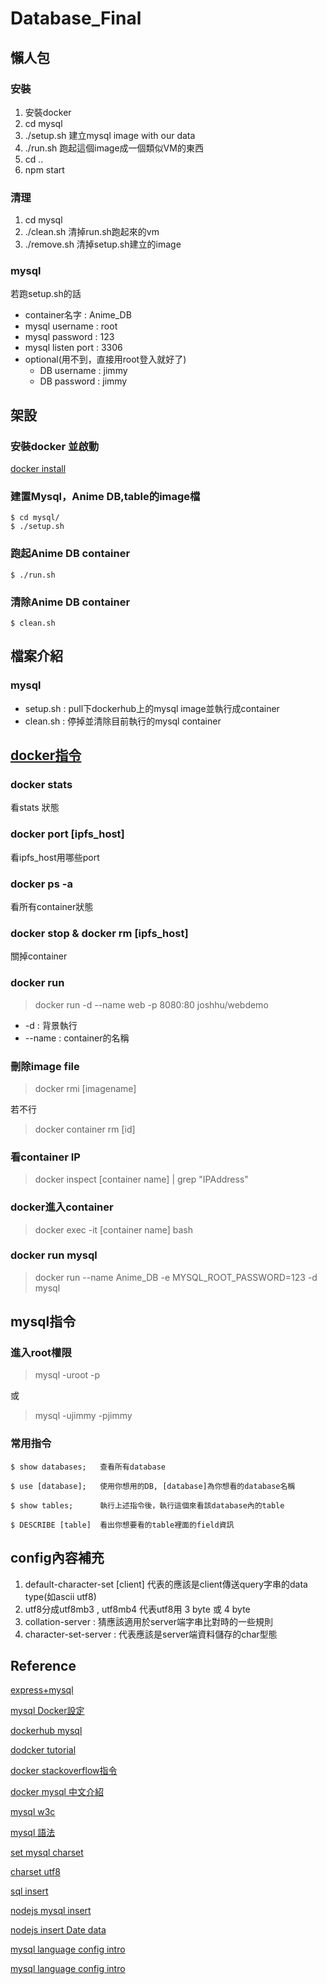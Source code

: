 # Database_Final

## 懶人包

### 安裝

1. 安裝docker
2. cd mysql
3. ./setup.sh 建立mysql image with our data
4. ./run.sh 跑起這個image成一個類似VM的東西
5. cd ..
6. npm start

### 清理

1. cd mysql
2. ./clean.sh 清掉run.sh跑起來的vm
3. ./remove.sh 清掉setup.sh建立的image

### mysql

若跑setup.sh的話
- container名字 : Anime_DB
- mysql username : root
- mysql password : 123
- mysql listen port : 3306
- optional(用不到，直接用root登入就好了)
    - DB username : jimmy
    - DB password : jimmy

## 架設
### 安裝docker 並啟動
[docker install](https://www.docker.com/)
### 建置Mysql，Anime DB,table的image檔

```
$ cd mysql/
$ ./setup.sh
```

### 跑起Anime DB container

```
$ ./run.sh
```

### 清除Anime DB container

```
$ clean.sh
```

## 檔案介紹

### mysql

- setup.sh : pull下dockerhub上的mysql image並執行成container
- clean.sh : 停掉並清除目前執行的mysql container

## [docker指令](https://joshhu.gitbooks.io/dockercommands/content/Containers/ContainersBasic.html)

### docker stats

看stats 狀態

### docker port [ipfs_host]

看ipfs_host用哪些port

### docker ps -a

看所有container狀態

### docker stop & docker rm [ipfs_host]

關掉container

### docker run

> docker run -d --name web -p 8080:80 joshhu/webdemo

- -d : 背景執行
- --name : container的名稱

### 刪除image file

> docker rmi [imagename]

若不行
> docker container rm [id]

### 看container IP

> docker inspect [container name] | grep "IPAddress"

### docker進入container

> docker exec -it [container name] bash

### docker run mysql

> docker run --name Anime_DB -e MYSQL_ROOT_PASSWORD=123 -d mysql

## mysql指令

### 進入root權限

> mysql -uroot -p

或

> mysql -ujimmy -pjimmy
 
### 常用指令
```
$ show databases;   查看所有database

$ use [database];   使用你想用的DB, [database]為你想看的database名稱

$ show tables;      執行上述指令後，執行這個來看該database內的table

$ DESCRIBE [table]  看出你想要看的table裡面的field資訊

```

## config內容補充

1. default-character-set [client] 代表的應該是client傳送query字串的data type(如ascii utf8)
2. utf8分成utf8mb3 , utf8mb4 代表utf8用 3 byte 或 4 byte
3. collation-server : 猜應該適用於server端字串比對時的一些規則
4. character-set-server : 代表應該是server端資料儲存的char型態

## Reference

[express+mysql](https://dotblogs.com.tw/explooosion/2016/07/18/010601)

[mysql Docker設定](https://medium.com/@lvthillo/customize-your-mysql-database-in-docker-723ffd59d8fb)

[dockerhub mysql](https://hub.docker.com/_/mysql/)

[dodcker tutorial](https://www.youtube.com/watch?v=YFl2mCHdv24)

[docker stackoverflow指令](https://stackoverflow.com/questions/16840409/how-to-list-containers-in-docker)

[docker mysql 中文介紹](https://peihsinsu.gitbooks.io/docker-note-book/content/common-docker-mysql.html)

[mysql w3c](https://www.w3resource.com/sql/data-type.php#NUMERIC)

[mysql 語法](http://www.mysqltutorial.org/mysql-show-columns/)

[set mysql charset](https://dev.mysql.com/doc/refman/8.0/en/create-table-foreign-keys.html)

[charset utf8](https://github.com/ibusybox/mysqlutf8)

[sql insert](https://codeburst.io/insert-with-select-statement-for-columns-with-foreign-key-constraint-in-mysql-with-examples-f9ab57c8e4dd)

[nodejs mysql insert](https://stackoverflow.com/questions/21779528/insert-into-fails-with-node-mysql)

[nodejs insert Date data](https://www.tutorialspoint.com/How-to-insert-date-object-in-MySQL-using-Python)

[mysql language config intro](https://mariadb.com/kb/en/library/server-system-variables/#character_set_client)

[mysql language config intro](https://dev.mysql.com/doc/refman/5.7/en/charset-server.html)
